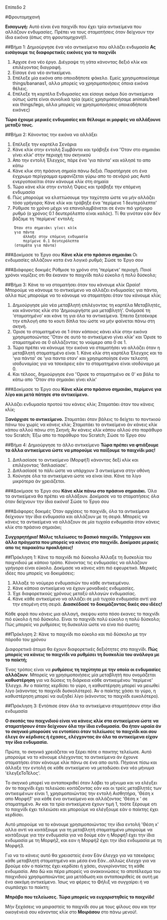 Επίπεδο 2

#Φρουτομηχανή

__Εισαγωγή:__
Αυτό είναι ένα παιχνίδι που έχει τρία αντικείμενα που αλλάζουν ενδυμασίες. Πρέπει να τους σταματήσεις όταν δείχνουν την ίδια εικόνα (όπως στη φρουτομηχανή!).

##Βήμα 1: Δημιούργησε ένα νέο αντικείμενο που αλλάζει ενδυμασία
__Ας εισάγουμε τις διαφορετικές εικόνες για το παιχνίδι__

1. Άρχισε ένα νέο έργο. Διέγραψε τη γάτα κάνοντας δεξιό κλίκ και επιλέγοντας διαγραφή.
2. Είσαγε ένα νέο αντικείμενο.
3. Επέλεξε μία εικόνα απο οποιοδήποτε φάκελο. Εμείς χρησιμοποιείσαμε things/bananas1, αλλα μπορείς να χρησιμοποιήσεις όποια εικόνα θέλεις.
4. Επέλεξε τη καρτέλα Ενδυμασίες και είσαγε ακόμα δύο αντικείμενα ούτως ώστε είναι συνολικά τρία (εμείς χρησιμοποιήσαμε animals/bee1 και things/lego, αλλα μπορείς να χρησιμοποιήσεις οποιεσδήποτε εικόνες)

__Τώρα έχουμε μερικές ενδυμασίες και θέλουμε οι μορφές να αλλάξουνε μεταξύ τους.__

##Βήμα 2: Κάνοντας την εικόνα να αλλάξει

1. Επέλεξε την καρτέλα Σενάρια
2. Κάνε κλίκ στην εντολή Συμβάντα και τράβηξε ένα 'Όταν στο σημαιάκι γίνει κλίκ' στην περιοχή του σκηνικού
3. Απο την εντολή Έλεγχος, πάρε ένα 'για πάντα' και κόλησέ το απο κάτω
4. Κάνε κλικ στη πράσινη σημαία πάνω δεξιά. Παρατήρησε οτι ένα έγχρωμο περίγραμμα εμφανίζεται γύρω απο το σενάριό μας
Αυτό ενεργοποιείται όταν κάνουμε κλίκ στη σημαία
5. Τώρα κάνε κλίκ στην εντολή Όψεις και τράβηξε την επόμενη ενδυμασία
6. Πώς μπορούμε να ελαττώσουμε την ταχύτητα ώστε να μήν αλλάζει τόσο γρήγορα; Κάνε κλίκ και τράβηξε ένα 'περίμενε 1 δευτερόλεπτα'
7. Ρύθμισε το χρόνο μέχρι να επαναλαμβάνεται σε έναν πιό γρήγορο ρυθμό (ο χρόνος 0.1 δευτερόλεπτο είναι καλός). Τί θα γινόταν εάν δέν βάζαμε τη 'περίμενε' εντολή;

```scratch
	Όταν στο σημαιάκι γίνει κλίκ
	για πάντα		
		άλλαξε στην επόμενη ενδυμασία
		περίμενε 0.1 δευτερόλεπτα
	(σταμάτα για πάντα)
```

###Δοκίμασε το Έργο σου
__Κάνε κλίκ στο πράσινο σημαιάκι__
Οι ενδυμασίες αλλάζουν κατα ένα λογικό ρυθμό;
Σώσε το Έργο σου

###Διάφορες δοκιμές
Ρύθμισε το χρόνο στη 'περίμενε' περιοχή. Ποιοί χρόνοι νομίζεις οτι θα έκαναν το παιχνίδι πολύ εύκολο ή πολύ δύσκολο;

##Βήμα 3: Κάνε το να σταματήσει όταν του κάνουμε κλίκ
Ωραία! Μπορούμε να κάνουμε το αντικείμενο να αλλάζει ενδυμασίες για πάντα, αλλα πώς μπορούμε να το κάνουμε να σταματήσει όταν του κάνουμε κλίκ;

1. Δημιούργησε μία νέα μεταβλητή επιλέγοντας τη καρτέλα Μεταβλητές, και κάνοντας κλίκ στο 'Δημιουργήστε μια μεταβλητή'. Ονόμασέ τη 'σταματημένο' και κάνε τη για όλα τα αντικείμενα. Έπειτα ξετσέκαρε την επιλογή απο το κουτι δίπλα του ώστε να μήν φαίνεται πάνω στη σκηνή.
2. Όρισε το σταματημένο σε 1 όταν κάποιος κάνει κλίκ στην εικόνα χρησιμοποιώντας 'Όταν σε αυτό το αντικείμενο γίνει κλίκ' και Όρισε το σταματημένο σε 0 αλλάζοντας το νούμερο απο 0 σε 1.
3. Τώρα πρέπει να κάνουμε την εικόνα να σταματήσει να αλλάζει όταν η μεταβλητή σταματημένο είναι 1. Κάνε κλίκ στη καρτέλα Έλεγχος και το 'για πάντα' σε 'για παντα οταν' και χρησιμοποίησε έναν τελεστή ισοδυναμίας για να τσεκάρεις εάν το σταματημένο είναι ισοδύναμο με 0.
4. Και τέλοος, δημιούργησε ένα 'Όρισε το σταματημένο σε 0' κα βάλε το κάτω απο 'Όταν στο σημαιάκι γίνει κλίκ'

###Δοκίμασε το Έργο σου
__Κάνε κλίκ στο πράσινο σημαιάκι, περίμενε για λίγο και μετά πάτησε στο αντικείμενο.__

Αλλάζει ενδυμασία προτού του κάνεις κλίκ;
Σταματάει όταν του κάνεις κλίκ;

__Ξανάρχισε το αντικείμενο.__ Σταματάει όταν βάλεις το δείχτει το ποντικιού πάνω του χωρίς να κάνεις κλίκ;
Σταματάει το αντικείμενο άν κάνεις κλίκ κάπου αλλού πάνω στη Σκηνή;
Άν κάνεις κλίκ κάπου αλλού στο παράθυρο του Scratch; Έξω απο το παράθυρο του Scratch;
Σώσε το Έργο σου

##Βήμα 4: Δημιούργησε το άλλο αντικείμενο
__Τώρα πρέπει να φτιάξουμε τα άλλα αντικείμενα ώστε να μπορούμε να παίξουμε το παιχνίδι μας!__

1. Διπλασίασε το αντικείμενο (Μορφή1) κάνοντας δεξί κλίκ και επιλέγοντας 'διπλασίασε'.
2. Διπλασίασέ το πάλι ώστε να υπάρχουν 3 αντικείμενα στην οθόνη
3. Κούνησε όλα τα αντικείμενα ώστε να είναι ίσια. Κάνε τα λίγο μικρότερα άν χρειάζεται.

###Δοκίμασε το Έργο σου
__Κάνε κλίκ πάνω στο πράσινο σημαιάκι.__ Όλα τα αντικείμενα θα πρέπει να αλλάξουν. Δοκίμασε να τα σταματήσεις όλα όταν δείχνουν την ίδια εικόνα!
Σώσε το Έργο σου

###Διάφορες δοκιμές
Όταν αρχίσεις το παιχνίδι, όλα τα αντικείμενα δείχνουν την ίδια ενδυμασία και αλλάζουν με τη σειρά. Μπορείς να κάνεις τα αντικείμενα να αλλάζουν σε μία τυχαία ενδυμασία όταν κάνεις κλίκ στο πράσινο σημαιάκι;

__Συγχαρητήρια! Μόλις τελείωσες το βασικό παιχνίδι. Υπάρχουν και άλλα πράγματα που μπορείς να κάνεις στο παιχνίδι. Δοκίμασε μερικές απο τις παρακάτω προκλήσεις!__

##Πρόκληση 1: Κάνε το παιχνίδι πιό δύσκολο
Άλλαξε τη δυσκολία του παιχνιδιού με κάποιο τρόπο. Κάνοντας τις ενδυμασίες να αλλάζουν γρήγορα είναι εύκολο. Δοκίμασε να κάνεις κάτι πιό εφευρετικό. Μερικές ιδέες που μπορείς να δοκιμάσεις:

1. Άλλαξε το νούμερο ενδυμασιών του κάθε αντικειμένου.
2. Κάνε κάποια αντικείμενα να έχουν μοναδικές ενδυμασίες.
3. Έχε διαφορετικούς χρόνους μεταξύ αλλαγών ενδυμασίας.
4. Κάνε κάθε αντικείμενο να αλλάζει σε μιά τυχαία ενδυμασία αντί για την επομένη στη σειρά.
__Διασκέδασέ το δοκιμάζοντας δικές σου ιδέες!__

Κάθε φορά που κάνεις μια αλλαγή, σκεψου κατα πόσο έκανες το παιχνίδι πιό εύκολο ή πιό δύσκολο. Είναι το παιχνίδι πολύ εύκολο η πολύ δύσκολο; Πώς μπορείς να ρυθμίσεις τη δυσκολία ώστε να είνα πιό σωστη;

##Πρόκληση 2: Κάνε το παιχνίδι πιο εύκολο και πιό δύσκολο με την πάροδο του χρόνου

Διαφορετικά άτομα θα έχουν διαφορετικές δεξιότητες στο παιχνίδι. __Πώς μπορείς να κάνεις το παιχνίδι να ρυθμίσει τη δυσκολία του ανάλογα με το παίκτή;__

Ένας τρόπος είναι να __ρυθμίσεις τη ταχύτητα με την οποία οι ενδυμασίες αλλάζουν__. Μπορείς να χρησιμοποιήσεις μία μεταβλητή που ονομάζεται __καθυστέρηση__ για να δώσεις τη διάρκεια κάθε αντικειμένου 'περίμενε' Έλεγχο. Άν ο παίκτης κερδίσει το γύρο, η καθυστέρηση μπορεί να μειωθεί λίγο (κάνοντας το παιχνίδι δυσκολότερο). Άν ο παίκτης χάσει το γύρο, η καθυστέρηση μπορεί να αυξηδεί λίγο (κάνοντας το παιχνίδι ευκολότερο).

##Πρόκληση 3: Εντόπισε όταν όλα τα αντικείμενα σταματήσουν στην ίδια ενδυμασία

__Ο σκοπός του παιχνιδιού είναι να κάνεις κλίκ στα αντικείμενα ώστε να σταματήσουν όταν δείχνουν όλα την ίδια ενδυμασία. Θα ήταν ωραία άν το σκηνικό μπορούσε να εντοπίσει όταν τελείωσες το παιχνίδι και σου έλεγε άν κέρδισες ή έχασες, ελέγχοντας άν όλα τα αντικείμενα είχαν την ίδια ενδυμασία.__

Πρώτα, το σκηνικό χρειάζεται να ξέρει πότε ο παικτης τελείωσε. Αυτό μπορούμε να το κάνουμε ελέγχοντας τα αντικείμενα άν έχουνε σταματήσει όταν κάνουμε κλίκ πάνω σε ένα απο αυτά. Πήγαινε πίσω και άλλαξε την εντολή σε κάθε αντικείμενο να μεταδώσει ένα νέο μήνυμα 'έλεγξεΤοΤέλος'.

Το σκηνικό μπορεί να ανταποκριθεί όταν λάβει το μήνυμα και να ελέγξει άν το παιχνίδι έχει τελειώσει κοιτάζοντας εάν και οι τρείς μεταβλητές των αντικειμένων είναι 1, χρησιμοποιώντας την εντολή Αισθητήρα, 'Θέση x απο Μορφή1' για κάθε ένα αντικείμενο και αλλάζοντας 'Θέση x ' σε σταματημένο. Άν και τα τρία αντικείμενα έχουν τιμή 1, τοότε ξέρουμε οτι το παιχνίδι έχει τελειώσει και μπορούμε να ελέγξουμε εάν ο παίκτης έχει κερδίσει.

Αυτό μπορούμε να το κάνουμε χρησιμοποιώντας την ίδια εντολή 'Θέση x' αλλα αντί να κοιτάξουμε για τη μεταβλητή σταματημένο μπορούμε να κοιτάξουμε για την ενδυμασία για να δούμε εάν η Μορφή1 έχει την ίδια ενδυμασία με τη Μορφή2, και εαν η Μορφή2 έχει την ίδια ενδυμασία με τη Μορφή3.

Για να το κάνεις αυτό θα χρειαστείς έναν Εάν έλεγχο για να τσεκάρεις κάθε μεταβλητή σταματημένο και μέσα ένα Εάν...αλλιώς έλεγχο για να βρούμε εάν ο παίκτης έχει κερδίσει ή χάσει, συγκρίνοντας τη κάθε ενδυμασία.
Απο δώ και πέρα μπορείς να ανακοινώσεις το αποτέλεσμα του παιχνιδιού χρησιμοποιώντας μια μετάδωση και ανταποκριθείς σε αυτή με ένα ακκόμη αντικείμενο. Ίσως να φέρεις το Φήλιξ να συγχαίρει ή να συμπάσχει το παίκτη;

__Μπράβο που τελείωσες. Τώρα μπορείς να ευχαριστηθείς το παιχνίδι!__

Μήν ξεχάσεις να μοιραστείς το παιχνίδι σου με τους φίλους σου και την οικογένειά σου κάνοντας κλίκ στο __Μοιράσου__ στο πάνω μενού!.


























